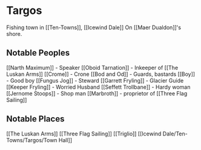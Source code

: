 # Targos
Fishing town in [[Ten-Towns]], [[Icewind Dale]]
On [[Maer Dualdon]]'s shore.

## Notable Peoples
[[Narth Maximum]] - Speaker
[[Oboid Tarnation]] - Inkeeper of [[The Luskan Arms]]
[[Crome]] - Crone
[[Bod and Od]] - Guards, bastards
[[Boy]] - Good boy
[[Fungus Jog]] - Steward
[[Garrett Fryling]] - Glacier Guide
[[Keeper Fryling]] - Worried Husband
[[Seffett Trollbane]] - Hardy woman
[[Jernome Stoops]] - Shop man
[[Marbroth]] - proprietor of [[Three Flag Sailing]]

## Notable Places
[[The Luskan Arms]]
[[Three Flag Sailing]]
[[Triglio]]
[[Icewind Dale/Ten-Towns/Targos/Town Hall]]
